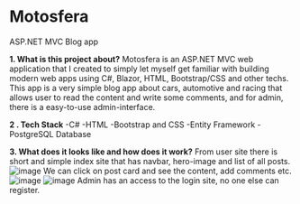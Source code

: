 # Motosfera
ASP.NET MVC Blog app

**1. What is this project about?**
Motosfera is an ASP.NET MVC web application that I created to simply let myself get familiar with building
modern web apps using C#, Blazor, HTML, Bootstrap/CSS and other techs. This app is a very simple blog app
about cars, automotive and racing that allows user to read the content and write some comments, and for admin,
there is a easy-to-use admin-interface.

**2 . Tech Stack**
-C#
-HTML
-Bootstrap and CSS
-Entity Framework
-PostgreSQL Database

**3. What does it looks like and how does it work?**
From user site there is short and simple index site that has navbar, hero-image and list of all posts.
![image](https://github.com/user-attachments/assets/b2b2965e-d3a0-43c2-93eb-0541810ef83e)
We can click on post card and see the content, add comments etc.
![image](https://github.com/user-attachments/assets/456d342c-366a-4a10-8f99-61461280e238)
![image](https://github.com/user-attachments/assets/e4524066-d28e-4387-8892-9140ea8f7488)
Admin has an access to the login site, no one else can register.


